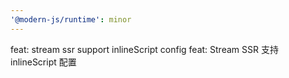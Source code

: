 ```yaml
---
'@modern-js/runtime': minor
---
```


feat: stream ssr support inlineScript config
feat: Stream SSR 支持 inlineScript 配置

